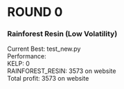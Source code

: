 # ROUND 0

### Rainforest Resin (Low Volatility)

Current Best: test_new.py\
Performance: \
KELP: 0 \
RAINFOREST_RESIN: 3573 on website \
Total profit: 3573 on website
